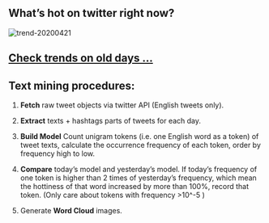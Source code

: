 ## What’s hot on twitter right now?

![trend-20200421][wordcloud]

[wordcloud]: https://raw.githubusercontent.com/xdqc/tweet-trend-everyday/master/word-cloud/trend-20200421.png?token=AF5V4P7ADR6KQBZ4CEDTNIK6AXRMU "trend-20200421"

## [Check trends on old days ...](https://github.com/xdqc/tweet-trend-everyday/tree/master/word-cloud)

## Text mining procedures:

1. **Fetch** raw tweet objects via twitter API (English tweets only).

2. **Extract** texts + hashtags parts of tweets for each day.

3. **Build Model** Count unigram tokens (i.e. one English word as a token) of tweet texts, calculate the occurrence frequency of each token, order by frequency high to low.

4. **Compare** today’s model and yesterday’s model. If today’s frequency of one token is higher than 2 times of yesterday’s frequency, which mean the hottiness of that word increased by more than 100%, record that token. (Only care about tokens with frequency >10^-5 )

5. Generate **Word Cloud** images.
